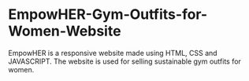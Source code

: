 # EmpowHER-Gym-Outfits-for-Women-Website
EmpowHER is a responsive website made using HTML, CSS and JAVASCRIPT.  The website is used for selling sustainable gym outfits for women. 
